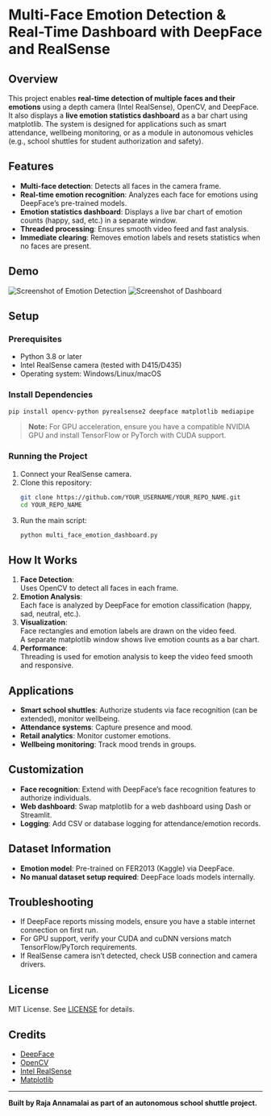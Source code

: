 # Multi-Face Emotion Detection & Real-Time Dashboard with DeepFace and RealSense

## Overview

This project enables **real-time detection of multiple faces and their emotions** using a depth camera (Intel RealSense), OpenCV, and DeepFace. It also displays a **live emotion statistics dashboard** as a bar chart using matplotlib. The system is designed for applications such as smart attendance, wellbeing monitoring, or as a module in autonomous vehicles (e.g., school shuttles for student authorization and safety).

## Features

- **Multi-face detection**: Detects all faces in the camera frame.
- **Real-time emotion recognition**: Analyzes each face for emotions using DeepFace’s pre-trained models.
- **Emotion statistics dashboard**: Displays a live bar chart of emotion counts (happy, sad, etc.) in a separate window.
- **Threaded processing**: Ensures smooth video feed and fast analysis.
- **Immediate clearing**: Removes emotion labels and resets statistics when no faces are present.

## Demo

![Screenshot of Emotion Detection](docs/screenshot_emotion.png)
![Screenshot of Dashboard](docs/screenshot_dashboard.png)

## Setup

### Prerequisites

- Python 3.8 or later
- Intel RealSense camera (tested with D415/D435)
- Operating system: Windows/Linux/macOS

### Install Dependencies

```bash
pip install opencv-python pyrealsense2 deepface matplotlib mediapipe
```

> **Note:** For GPU acceleration, ensure you have a compatible NVIDIA GPU and install TensorFlow or PyTorch with CUDA support.

### Running the Project

1. Connect your RealSense camera.
2. Clone this repository:
   ```bash
   git clone https://github.com/YOUR_USERNAME/YOUR_REPO_NAME.git
   cd YOUR_REPO_NAME
   ```
3. Run the main script:
   ```bash
   python multi_face_emotion_dashboard.py
   ```

## How It Works

1. **Face Detection**:  
   Uses OpenCV to detect all faces in each frame.
2. **Emotion Analysis**:  
   Each face is analyzed by DeepFace for emotion classification (happy, sad, neutral, etc.).
3. **Visualization**:  
   Face rectangles and emotion labels are drawn on the video feed.  
   A separate matplotlib window shows live emotion counts as a bar chart.
4. **Performance**:  
   Threading is used for emotion analysis to keep the video feed smooth and responsive.

## Applications

- **Smart school shuttles**: Authorize students via face recognition (can be extended), monitor wellbeing.
- **Attendance systems**: Capture presence and mood.
- **Retail analytics**: Monitor customer emotions.
- **Wellbeing monitoring**: Track mood trends in groups.

## Customization

- **Face recognition**: Extend with DeepFace’s face recognition features to authorize individuals.
- **Web dashboard**: Swap matplotlib for a web dashboard using Dash or Streamlit.
- **Logging**: Add CSV or database logging for attendance/emotion records.

## Dataset Information

- **Emotion model**: Pre-trained on FER2013 (Kaggle) via DeepFace.
- **No manual dataset setup required**: DeepFace loads models internally.

## Troubleshooting

- If DeepFace reports missing models, ensure you have a stable internet connection on first run.
- For GPU support, verify your CUDA and cuDNN versions match TensorFlow/PyTorch requirements.
- If RealSense camera isn’t detected, check USB connection and camera drivers.

## License

MIT License. See [LICENSE](LICENSE) for details.

## Credits

- [DeepFace](https://github.com/serengil/deepface)
- [OpenCV](https://opencv.org/)
- [Intel RealSense](https://www.intelrealsense.com/)
- [Matplotlib](https://matplotlib.org/)

---

**Built by Raja Annamalai as part of an autonomous school shuttle project.**

